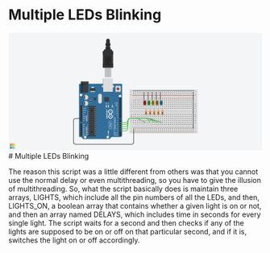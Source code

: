 # Multiple LEDs Blinking
<img src="multiple_leds.png">
# Multiple LEDs Blinking

The reason this script was a little different from others was that you cannot use the normal delay or even multithreading, so you have to give the illusion of multithreading. So, what the script basically does is maintain three arrays, LIGHTS, which include all the pin numbers of all the LEDs, and then, LIGHTS_ON, a boolean array that contains whether a given light is on or not, and then an array named DELAYS, which includes time in seconds for every single light.
The script waits for a second and then checks if any of the lights are supposed to be on or off on that particular second, and if it is, switches the light on or off accordingly. 